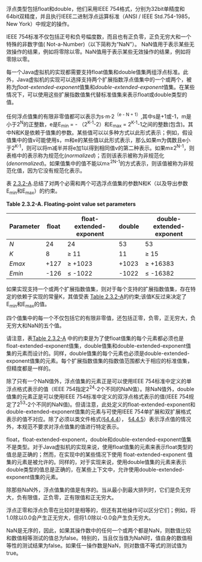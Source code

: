 浮点类型包括float和double，他们采用IEEE 754格式，分别为32bit单精度和64bit双精度，并且执行IEEE二进制浮点运算标准（ANSI / IEEE Std.754-1985，New York）中规定的操作。

IEEE 754标准不仅包括正号和负号幅度数，而且也有正负零，正负无穷大和一个特殊的非数字值( Not-a-Number)（以下简称为“NaN”）。 NaN值用于表示某些无效操作的结果，例如将零除以零。NaN值用于表示某些无效操作的结果，例如将零除以零。

每一个Java虚拟机的实现都需要支持float值集和double值集两组浮点标准。此外，Java虚拟机的实现可以选择支持两个扩展指数浮点值集中的一个或两个，被称为*float-extended-exponent*值集和*double-extended-exponent*值集。在某些情况下，可以使用这些扩展指数值集代替标准值集来表示float或double类型的值。

任何浮点值集的有限非零值都可以表示为s·m·2<sup>（e - N + 1）</sup>,其中s是+1或-1，m是小于2<sup>N</sup>的正整数，e是E<sub>min</sub> = - （2<sup>K-1</sup>-2）和E<sub>max</sub> = 2<sup>K-1</sup>-1之间的整数(包含)。其中N和K是依赖于值集的参数。某些值可以以多种方式以此形式表示；例如，假设值集中的值v可能使用s，m和e的某些值以此形式表示，那么如果m为偶数且e小于2<sup>K-1</sup>，则可以将m减半并将e加1以得到相同值v的第二种表示。如果m≥2<sup>N-1</sup>，则表格中的表示称为规范化(*normalized*)；否则该表示被称为非规范化(*denormalized*)。如果值集中的值不能以m≥<sup>2N-1</sup>的方式表示，则该值被称为非规范化值，因为它没有规范化表示。

表 [2.3.2-A](https://docs.oracle.com/javase/specs/jvms/se12/html/jvms-2.html#jvms-2.3.2-140-A).总结了对两个必需和两个可选浮点值集的参数N和K（以及导出参数E<sub>min</sub>和E<sub>max</sub>）的约束。

**Table 2.3.2-A. Floating-point value set parameters**

| Parameter | float | float-extended-exponent | double | double-extended-exponent |
| --------- | ----- | ----------------------- | ------ | ------------------------ |
| *N*       | 24    | 24                      | 53     | 53                       |
| *K*       | 8     | ≥ 11                    | 11     | ≥ 15                     |
| *Emax*    | +127  | ≥ +1023                 | +1023  | ≥ +16383                 |
| *Emin*    | -126  | ≤ -1022                 | -1022  | ≤ -16382                 |

如果实现支持一个或两个扩展指数值集，则对于每个支持的扩展指数值集，存在特定的依赖于实现的常量K，其值受表 [Table 2.3.2-A](https://docs.oracle.com/javase/specs/jvms/se12/html/jvms-2.html#jvms-2.3.2-140-A)的约束;该值K反过来决定了E<sub>min</sub>和E<sub>max</sub>的值。

四个值集中的每一个不仅包括它的有限非零值，还包括正零，负零，正无穷大，负无穷大和NaN的五个值。

请注意，表[Table 2.3.2-A](https://docs.oracle.com/javase/specs/jvms/se12/html/jvms-2.html#jvms-2.3.2-140-A) 中的约束是为了使float值集的每个元素都必须也是float-extended-exponent值集，double值集和double-extended-exponent值集的元素而设计的。同样，double值集的每个元素也必须是double-extended-exponent值集的元素。每个扩展指数值集的指数值范围都大于相应的标准值集，但精度都是一样的。

除了只有一个NaN值外，浮点值集的元素正是可以使用IEEE 754标准中定义的单浮点格式表示的值（IEEE 754指定2<sup>24</sup>-2个不同的NaN值）。除NaN值外，double值集的元素正是可以使用IEEE 754标准中定义的双浮点格式表示的值(IEEE 754规定了2<sup>53</sup>-2个不同的NaN值)。但请注意，此处定义的float-extended-exponent和double-extended-exponent值集的元素与可使用IEEE 754单扩展和双扩展格式表示的值不对应。除了必须以类文件格式([§4.4.4](https://docs.oracle.com/javase/specs/jvms/se12/html/jvms-4.html#jvms-4.4.4)）， [§4.4.5](https://docs.oracle.com/javase/specs/jvms/se12/html/jvms-4.html#jvms-4.4.5)）表示浮点值的情况外，本规范不要求对浮点值集的值进行特定表示。

float，float-extended-exponent，double和double-extended-exponent值集不是类型。对于Java虚拟机的实现来说，使用float值集的元素来表示float类型的值总是正确的；然而，在实现中的某些情况下使用 float-extended-exponent 值集的元素是被允许的。同样的，对于实现来说，使用double值集的元素来表示double类型的值总是正确的，在某些上下文中，允许使用double-extended-exponent值集的元素。

除那些NaN外，浮点值集的值是有序的。当从最小到最大排列时，它们是负无穷大，负有限值，正负零，正有限值和正无穷大。

浮点正零和浮点负零在比较时是相等的，但还有其他操作可以区分它们；例如，将1.0除以0.0会产生正无穷大，但将1.0除以-0.0会产生负无穷大。

NaN是无序的，因此，如果其操作数中的任何一个或两个都是NaN，则数值比较和数值相等测试的值总为false。特别的，当且仅当值为NaN时，值自身的数值相等性的测试结果为false。如果任一操作数是NaN，则对数值不等式的测试值为true。